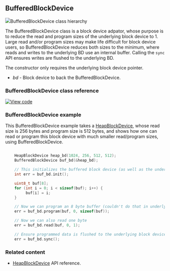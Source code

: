 ## BufferedBlockDevice

<span class="images">![](https://os.mbed.com/docs/v5.10/mbed-os-api-doxy/class_buffered_block_device.png)<span>BufferedBlockDevice class hierarchy</span></span>

The BufferedBlockDevice class is a block device adpator, whose purpose is to reduce the read and program sizes of the underlying block device to 1. Large read and/or program sizes may make life difficult for block device users, so BufferedBlockDevice reduces both sizes to the minimum, where reads and writes to the underlying BD use an internal buffer. Calling the `sync` API ensures writes are flushed to the underlying BD.    

The constructor only requires the underlying block device pointer.

  - _bd_ -  Block device to back the BufferedBlockDevice.

### BufferedBlockDevice class reference

[![View code](https://www.mbed.com/embed/?type=library)](https://os.mbed.com/docs/v5.10/mbed-os-api-doxy/class_buffered_block_device.html)

### BufferedBlockDevice example

This BufferedBlockDevice example takes a [HeapBlockDevice](heapblockdevice.html), whose read size is 256 bytes and program size is 512 bytes, and shows how one can read or program this block device with much smaller read/program sizes, using BufferedBlockDevice.

```C++

    HeapBlockDevice heap_bd(1024, 256, 512, 512);
    BufferedBlockDevice buf_bd(&heap_bd);

    // This initializes the buffered block device (as well as the underlying heap block device)
    int err = buf_bd.init();

    uint8_t buf[8];
    for (int i = 0; i < sizeof(buf); i++) {
         buf[i] = i;
    }

    // Now we can program an 8 byte buffer (couldn't do that in underlying BD, having 512-byte program size)
    err = buf_bd.program(buf, 0, sizeof(buf));

    // Now we can also read one byte
    err = buf_bd.read(buf, 0, 1);

    // Ensure programmed data is flushed to the underlying block device
    err = buf_bd.sync();
```

### Related content

- [HeapBlockDevice](heapblockdevice.html) API reference.
